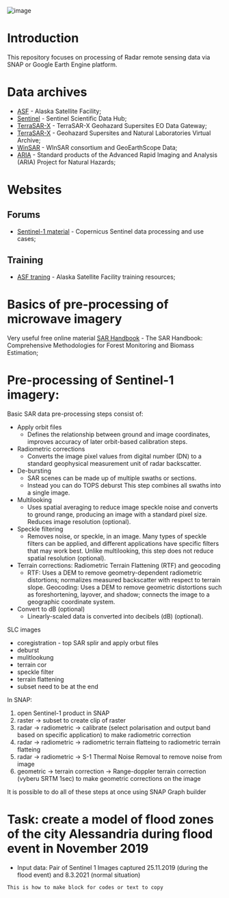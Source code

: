 ![image](https://github.com/StanislavHerber/SAR/assets/134272440/db81e86d-30d4-4224-abe2-c2d75b8bbf5c)

# Introduction
This repository focuses on processing of Radar remote sensing data via SNAP or Google Earth Engine platform.

# Data archives

* [ASF](https://asf.alaska.edu/) - Alaska Satellite Facility</a>;
* [Sentinel](https://scihub.copernicus.eu/) - Sentinel Scientific Data Hub</a>;
* [TerraSAR-X](https://sso.eoc.dlr.de/eoc/auth/login?service=https://download.geoservice.dlr.de/supersites/files/) - TerraSAR-X Geohazard Supersites EO Data Gateway</a>;
* [TerraSAR-X](https://sso.eoc.dlr.de/eoc/auth/login?service=https://download.geoservice.dlr.de/supersites/files/) - Geohazard Supersites and Natural Laboratories Virtual Archive</a>;
* [WinSAR](https://sso.eoc.dlr.de/eoc/auth/login?service=https://download.geoservice.dlr.de/supersites/files/) - WInSAR consortium and GeoEarthScope Data</a>;
* [ARIA](http://aria-products.jpl.nasa.gov/) - Standard products of the Advanced Rapid Imaging and Analysis (ARIA) Project for Natural Hazards</a>;

# Websites
## Forums
* [Sentinel-1 material](https://custom-scripts.sentinel-hub.com/custom-scripts/sentinel/sentinel-1/) - Copernicus Sentinel data processing and use cases</a>;

## Training
* [ASF traning](https://asf.alaska.edu/training-resources/) - Alaska Satellite Facility training resources</a>;

# Basics of pre-processing of microwave imagery

Very useful free online material
[SAR Handbook](https://servirglobal.net/resources/sar-handbook) - The SAR Handbook: Comprehensive Methodologies for Forest Monitoring and Biomass Estimation</a>;

# Pre-processing of Sentinel-1 imagery:

Basic SAR data pre-processing steps consist of:
* Apply orbit files
   * Defines the relationship between ground and image coordinates,
improves accuracy of later orbit-based calibration steps.
* Radiometric corrections
   * Converts the image pixel values from digital number (DN) to a
standard geophysical measurement unit of radar backscatter.
* De-bursting
   * SAR scenes can be made up of multiple swaths or sections.
   * Instead you can do TOPS deburst
This step combines all swaths into a single image.
* Multilooking
   * Uses spatial averaging to reduce image speckle noise and converts to ground range,
producing an image with a standard pixel size. Reduces image resolution (optional).
* Speckle filtering
   * Removes noise, or speckle, in an image. Many types of speckle filters can be applied, and different applications
have specific filters that may work best. Unlike multilooking, this step does not reduce spatial resolution (optional).
* Terrain corrections: Radiometric Terrain Flattening (RTF) and geocoding
   * RTF: Uses a DEM to remove geometry-dependent radiometric distortions; normalizes measured backscatter with respect to terrain slope. Geocoding: Uses a DEM to remove geometric distortions such as foreshortening, layover, and shadow; connects the image to a geographic coordinate system.
* Convert to dB (optional)
   * Linearly-scaled data is converted into decibels (dB) (optional).

SLC images
- coregistration - top SAR splir and apply orbut files
- deburst
- mulitlookung
- terrain cor
- speckle filter
- terrain flattening
- subset need to be at the end

In SNAP:

1) open Sentinel-1 product in SNAP
2) raster -> subset to create clip of raster
3) radar -> radiometric -> calibrate (select polarisation and output band based on specific application) to make radiometric correction
4) radar -> radiometric -> radiometric terrain flatteing to radiometric terrain flatteing
5) radar -> radiometric -> S-1 Thermal Noise Removal to remove noise from image
6) geometric -> terrain correction -> Range-doppler terrain correction (vyberu SRTM 1sec) to make geometric corrections on the image

It is possible to do all of these steps at once using SNAP Graph builder

# Task: create a model of flood zones of the city Alessandria during flood event in November 2019
* Input data: Pair of Sentinel 1 Images captured 25.11.2019 (during the flood event) and 8.3.2021 (normal situation)


```
This is how to make block for codes or text to copy 
```
